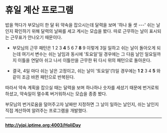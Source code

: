 # 휴일 계산 프로그램

밥을 먹다가 부모님이 한 달 뒤 약속을 잡으시는데 달력을 보며 '하나 둘 셋 ---' 쉬는 날인지 확인하기 위해 달력의 날짜를 세고 계시는 모습을 봤다. 따로 근무하는 날이 표시되는 근무표가 안나오기 때문이다.

- 부모님의 근무 패턴은 1 2 3 **4** 5 6 7 **8** 9 이렇게 3일 일하고 쉬는 날이 돌아오게 되는데 여기서 변수는 쉬는 날임과 동시에 '토요일'일 경우에는 그 다음 날인 일요일까지 이틀을 연달아 쉬고 나서 이틀만을 근무한 뒤 다시 위의 패턴으로 돌아온다.

- 결국, 4일 마다 쉬는 날은 고정이고, 쉬는 날이 '토요일'(1)일 경우에는 **1 2** 3 4 **5** 와 같이 조금 바뀐 패턴으로 반복된다.

따라서 약속 계획을 잡으실 때는 달력을 보며 하나하나 숫자를 세셨기 때문에 번거로워하셨고, 약속일이 멀수록 버거워하시는 모습을 종종 봤다.

부모님의 번거로움을 덜어주고자 날짜만 지정하면 그 날이 일하는 날인지, 쉬는 날인지 직접 계산하여 알려주는 프로그램을 개발했다.
<hr>

**<http://yjpi.iptime.org:4003/HoliDay>**

